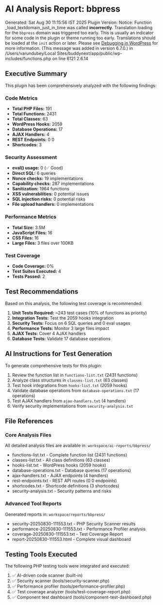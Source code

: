 # AI Analysis Report: bbpress

Generated: Sat Aug 30 11:15:56 IST 2025
Plugin Version: 
Notice: Function _load_textdomain_just_in_time was called <strong>incorrectly</strong>. Translation loading for the <code>bbpress</code> domain was triggered too early. This is usually an indicator for some code in the plugin or theme running too early. Translations should be loaded at the <code>init</code> action or later. Please see <a href="https://developer.wordpress.org/advanced-administration/debug/debug-wordpress/">Debugging in WordPress</a> for more information. (This message was added in version 6.7.0.) in /Users/varundubey/Local Sites/buddynext/app/public/wp-includes/functions.php on line 6121
2.6.14

## Executive Summary

This plugin has been comprehensively analyzed with the following findings:

### Code Metrics
- **Total PHP Files:** 191
- **Total Functions:** 2431
- **Total Classes:** 63
- **WordPress Hooks:** 2059
- **Database Operations:** 17
- **AJAX Handlers:** 4
- **REST Endpoints:** 0
0
- **Shortcodes:** 3

### Security Assessment
- **eval() usage:** 0 (✅ Good)
- **Direct SQL:** 6 queries
- **Nonce checks:** 19 implementations
- **Capability checks:** 287 implementations
- **Sanitization:** 1964 functions
- **XSS vulnerabilities:** 0 potential issues
- **SQL injection risks:** 0 potential risks
- **File upload handlers:** 0 implementations

### Performance Metrics
- **Total Size:** 3.5M
- **JavaScript Files:** 16
- **CSS Files:** 16
- **Large Files:** 3 files over 100KB

### Test Coverage
- **Code Coverage:** 0%
- **Test Suites Executed:** 4
- **Tests Passed:** 2

## Test Recommendations

Based on this analysis, the following test coverage is recommended:

1. **Unit Tests Required:** ~243 test cases (10% of functions as priority)
2. **Integration Tests:** Test the 2059 hooks integration
3. **Security Tests:** Focus on 6 SQL queries and 0 eval usages
4. **Performance Tests:** Monitor 3 large files impact
5. **AJAX Tests:** Cover 4 AJAX handlers
6. **Database Tests:** Validate 17 database operations

## AI Instructions for Test Generation

To generate comprehensive tests for this plugin:

1. Review the function list in `functions-list.txt` (2431 functions)
2. Analyze class structures in `classes-list.txt` (63 classes)
3. Test hook integrations from `hooks-list.txt` (2059 hooks)
4. Validate database operations from `database-operations.txt` (17 operations)
5. Test AJAX handlers from `ajax-handlers.txt` (4 handlers)
6. Verify security implementations from `security-analysis.txt`

## File References

### Core Analysis Files
All detailed analysis files are available in: `workspace/ai-reports/bbpress/`

- functions-list.txt - Complete function list (2431 functions)
- classes-list.txt - All class definitions (63 classes)
- hooks-list.txt - WordPress hooks (2059 hooks)
- database-operations.txt - Database queries (17 operations)
- ajax-handlers.txt - AJAX endpoints (4 handlers)
- rest-endpoints.txt - REST API routes (0
0 endpoints)
- shortcodes.txt - Shortcode definitions (3 shortcodes)
- security-analysis.txt - Security patterns and risks

### Advanced Tool Reports
Generated reports in: `workspace/reports/bbpress/`

- security-20250830-111553.txt - PHP Security Scanner results
- performance-20250830-111553.txt - Performance Profiler analysis
- coverage-20250830-111553.txt - Test Coverage Report
- report-20250830-111553.html - Complete visual dashboard

## Testing Tools Executed

The following PHP testing tools were integrated and executed:
1. ✅ AI-driven code scanner (built-in)
2. ✅ Security scanner (tools/security-scanner.php)
3. ✅ Performance profiler (tools/performance-profiler.php)
4. ✅ Test coverage analyzer (tools/test-coverage-report.php)
5. ✅ Component test dashboard (tools/component-test-dashboard.php)
